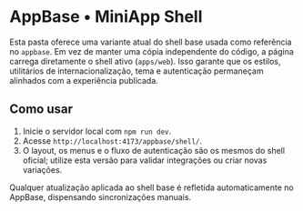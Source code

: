 # AppBase • MiniApp Shell

Esta pasta oferece uma variante atual do shell base usada como referência
no `appbase`. Em vez de manter uma cópia independente do código, a página
carrega diretamente o shell ativo (`apps/web`). Isso garante
que os estilos, utilitários de internacionalização, tema e autenticação
permaneçam alinhados com a experiência publicada.

## Como usar
1. Inicie o servidor local com `npm run dev`.
2. Acesse `http://localhost:4173/appbase/shell/`.
3. O layout, os menus e o fluxo de autenticação são os mesmos do shell
   oficial; utilize esta versão para validar integrações ou criar novas
   variações.

Qualquer atualização aplicada ao shell base é refletida automaticamente
no AppBase, dispensando sincronizações manuais.
